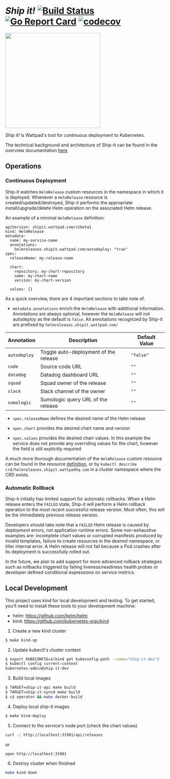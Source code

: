 # _Ship it!_ [![Build Status](https://travis-ci.com/Wattpad/ship-it.svg?branch=master)](https://travis-ci.com/Wattpad/ship-it) [![Go Report Card](https://goreportcard.com/badge/github.com/Wattpad/ship-it)](https://goreportcard.com/report/github.com/Wattpad/ship-it) [![codecov](https://codecov.io/gh/Wattpad/ship-it/branch/master/graph/badge.svg)](https://codecov.io/gh/Wattpad/ship-it)

<img src="https://media.giphy.com/media/143vPc6b08locw/giphy.gif" width="300">

_Ship it!_ is Wattpad's tool for continuous deployment to Kubernetes.

The technical background and architecture of Ship-it can be found in the overview documentation [here](./docs/OVERVIEW.md)

## Operations

### Continuous Deployment

Ship-it watches `HelmRelease` custom resources in the namespace in which it is
deployed. Whenever a `HelmRelease` resource is created/updated/destroyed,
Ship-it performs the appropriate install/upgrade/delete Helm operation on the
associated Helm release.

An example of a minimal `HelmRelease` definition:

```
apiVersion: shipit.wattpad.com/v1beta1
kind: HelmRelease
metadata:
  name: my-service-name
  annotations:
    helmreleases.shipit.wattpad.com/autodeploy: "true"
spec:
  releaseName: my-release-name

  chart:
    repository: my-chart-repository
    name: my-chart-name
    version: my-chart-version

  values: {}
```

As a quick overview, there are 4 important sections to take note of.

* `metadata.annotations` enrich the `HelmRelease` with additional information.
Annotations are always optional, however the `HelmRelease` will not autodeploy
as the default is `false`. All annotations recognized by Ship-it are prefixed by
`helmreleases.shipit.wattpad.com/`

| Annotation | Description | Default Value |
| ---------- | ----------- | ------------- |
| `autodeploy` | Toggle auto-deployment of the release | `"false"` |
| `code` | Source code URL | `""` |
| `datadog` | Datadog dashboard URL | `""` |
| `squad` | Squad owner of the release | `""` |
| `slack` | Slack channel of the owner | `""` |
| `sumologic` | Sumologic query URL of the release | `""` |

* `spec.releaseName` defines the desired name of the Helm release

* `spec.chart` provides the desired chart name and version

* `spec.values` provides the desired chart values. In this example the service
does not provide any overriding values for the chart, however the field is still
explicitly required

A much more thorough documentation of the `HelmRelease` custom resource can be
found in the resource
[definition](./operator/config/crd/bases/shipit.wattpad.com_helmreleases.yaml),
or by `kubectl describe crd/helmreleases.shipit.wattpadhq.com` in a cluster
namespace where the CRD exists.

### Automatic Rollback

Ship-it initially has limited support for automatic rollbacks. When a Helm
release enters the `FAILED` state, Ship-it will perform a Helm rollback
operation to the most recent successful release version. Most often, this will
be the immediately previous release version.

Developers should take note that a `FAILED` Helm release is caused by
_deployment_ errors, not application runtime errors. Some non-exhaustive
examples are: incomplete chart values or corrupted manifests produced by invalid
templates, failure to create resources in the desired namespace, or tiller
internal error. A Helm release will not fail because a Pod crashes after its
deployment is successfully rolled out.

In the future, we plan to add support for more advanced rollback strategies
such as rollbacks triggered by failing liveness/readiness health probes or
developer defined conditional expressions on service metrics.

## Local Development

This project uses kind for local development and testing. To get started,
you'll need to install these tools to your development machine:

* helm: https://github.com/helm/helm
* kind: https://github.com/kubernetes-sigs/kind

1. Create a new kind cluster

```bash
$ make kind-up
```

2. Update kubectl's cluster context

```bash
$ export KUBECONFIG=$(kind get kubeconfig-path --name="ship-it-dev")
$ kubectl config current-context
kubernetes-admin@ship-it-dev
```

3. Build local images

```bash
$ TARGET=ship-it-api make build
$ TARGET=ship-it-syncd make build
$ cd operator && make docker-build
```

4. Deploy local ship-it images

```bash
$ make kind-deploy
```

5. Connect to the service's node port (check the chart values)

```bash
curl -i http://localhost:31901/api/releases
```

or

```bash
open http://localhost:31901
```

6. Destroy cluster when finished

```bash
make kind-down
```
